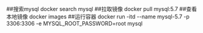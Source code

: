 ##搜索mysql
    docker search mysql
##拉取镜像
    docker pull mysql:5.7
##查看本地镜像
    docker images
##运行容器
    docker run -itd --name mysql-5.7 -p 3306:3306 -e MYSQL_ROOT_PASSWORD=root mysql
